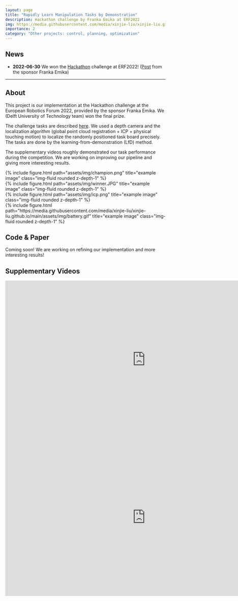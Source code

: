 ```yaml
---
layout: page
title: "Rapidly Learn Manipulation Tasks by Demonstration"
description: Hackathon challenge by Franka Emika at ERF2022
img: https://media.githubusercontent.com/media/xinjie-liu/xinjie-liu.github.io/main/assets/img/battery.gif
importance: 2
category: "Other projects: control, planning, optimization"
---
```


## News

* **2022-06-30** We won the [Hackathon](https://erf2022.eu/programme/#hackathon) challenge at ERF2022! ([Post](https://www.linkedin.com/feed/update/urn:li:activity:6948525659862306816/) from the sponsor Franka Emika)

---

## About

This project is our implementation at the Hackathon challenge at the European Robotics Forum 2022, provided by the sponsor Franka Emika. We (Delft University of Technology team) won the final prize.

The challenge tasks are described [here](https://robothon-grand-challenge.com/competition/). We used a depth camera and the localization algorithm (global point cloud registration + ICP + physical touching motion) to localize the randomly positioned task board precisely. The tasks are done by the learning-from-demonstration (LfD) method. 

The supplementary videos roughly demonstrated our task performance during the competition. We are working on improving our pipeline and giving more interesting results. 

<div class="row">
    <div class="col-sm mt-4 mt-md-0">
        {% include figure.html path="assets/img/champion.png" title="example image" class="img-fluid rounded z-depth-1" %}
    </div>
    <div class="col-sm mt-4 mt-md-0">
        {% include figure.html path="assets/img/winner.JPG" title="example image" class="img-fluid rounded z-depth-1" %}
    </div>
    <div class="col-sm mt-4 mt-md-0">
        {% include figure.html path="assets/img/icp.png" title="example image" class="img-fluid rounded z-depth-1" %}
    </div>
    <div class="col-sm mt-4 mt-md-0">
        {% include figure.html path="https://media.githubusercontent.com/media/xinjie-liu/xinjie-liu.github.io/main/assets/img/battery.gif" title="example image" class="img-fluid rounded z-depth-1" %}
    </div>
</div>


## Code & Paper

Coming soon! We are working on refining our implementation and more interesting results!

## Supplementary Videos

<iframe width="880" height="495" src="https://www.youtube.com/embed/eahWW2jZXhY" title="YouTube video player" frameborder="0" allow="accelerometer; autoplay; clipboard-write; encrypted-media; gyroscope; picture-in-picture" allowfullscreen></iframe>

<iframe width="880" height="495" src="https://www.youtube.com/embed/nLR4BDwN78Y" title="YouTube video player" frameborder="0" allow="accelerometer; autoplay; clipboard-write; encrypted-media; gyroscope; picture-in-picture" allowfullscreen></iframe>